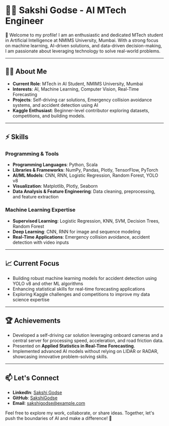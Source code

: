 # 👩‍💻 Sakshi Godse - AI MTech Engineer  

🚀 Welcome to my profile! I am an enthusiastic and dedicated MTech student in Artificial Intelligence at NMIMS University, Mumbai. With a strong focus on machine learning, AI-driven solutions, and data-driven decision-making, I am passionate about leveraging technology to solve real-world problems.

---

## 👩‍🎓 About Me

- **Current Role**: MTech in AI Student, NMIMS University, Mumbai  
- **Interests**: AI, Machine Learning, Computer Vision, Real-Time Forecasting  
- **Projects**: Self-driving car solutions, Emergency collision avoidance systems, and accident detection using AI  
- **Kaggle Enthusiast**: Beginner-level contributor exploring datasets, competitions, and building models.  

---

## ⚡ Skills

### Programming & Tools
- **Programming Languages**: Python, Scala  
- **Libraries & Frameworks**: NumPy, Pandas, Plotly, TensorFlow, PyTorch  
- **AI/ML Models**: CNN, RNN, Logistic Regression, Random Forest, YOLO v8  
- **Visualization**: Matplotlib, Plotly, Seaborn  
- **Data Analysis & Feature Engineering**: Data cleaning, preprocessing, and feature extraction  

### Machine Learning Expertise
- **Supervised Learning**: Logistic Regression, KNN, SVM, Decision Trees, Random Forest  
- **Deep Learning**: CNN, RNN for image and sequence modeling  
- **Real-Time Applications**: Emergency collision avoidance, accident detection with video inputs  

---

## 📈 Current Focus
- Building robust machine learning models for accident detection using YOLO v8 and other ML algorithms  
- Enhancing statistical skills for real-time forecasting applications  
- Exploring Kaggle challenges and competitions to improve my data science expertise  

---

## 🏆 Achievements
- Developed a self-driving car solution leveraging onboard cameras and a central server for processing speed, acceleration, and road friction data.  
- Presented on **Applied Statistics in Real-Time Forecasting**.  
- Implemented advanced AI models without relying on LIDAR or RADAR, showcasing innovative problem-solving skills.  

---

## 📫 Let's Connect
- **LinkedIn**: [Sakshi Godse](https://www.linkedin.com/)  
- **GitHub**: [SakshiGodse](https://github.com/)  
- **Email**: sakshigodse@example.com  

Feel free to explore my work, collaborate, or share ideas. Together, let's push the boundaries of AI and make a difference! 🚀
